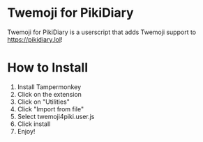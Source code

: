 # Twemoji for PikiDiary
Twemoji for PikiDiary is a userscript that adds Twemoji support to https://pikidiary.lol!
# How to Install
1. Install Tampermonkey
2. Click on the extension
3. Click on "Utilities"
4. Click "Import from file"
5. Select twemoji4piki.user.js
6. Click install
7. Enjoy!
